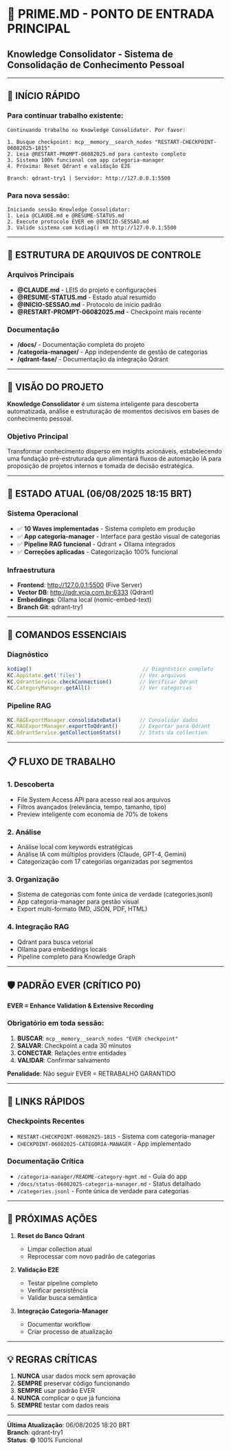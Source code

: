 # 🎯 PRIME.MD - PONTO DE ENTRADA PRINCIPAL
## Knowledge Consolidator - Sistema de Consolidação de Conhecimento Pessoal

---

## 🚀 INÍCIO RÁPIDO

### Para continuar trabalho existente:
```
Continuando trabalho no Knowledge Consolidator. Por favor:

1. Busque checkpoint: mcp__memory__search_nodes "RESTART-CHECKPOINT-06082025-1815"
2. Leia @RESTART-PROMPT-06082025.md para contexto completo
3. Sistema 100% funcional com app categoria-manager
4. Próxima: Reset Qdrant e validação E2E

Branch: qdrant-try1 | Servidor: http://127.0.0.1:5500
```

### Para nova sessão:
```
Iniciando sessão Knowledge Consolidator:
1. Leia @CLAUDE.md e @RESUME-STATUS.md
2. Execute protocolo EVER em @INICIO-SESSAO.md
3. Valide sistema com kcdiag() em http://127.0.0.1:5500
```

---

## 📁 ESTRUTURA DE ARQUIVOS DE CONTROLE

### Arquivos Principais
- **@CLAUDE.md** - LEIS do projeto e configurações
- **@RESUME-STATUS.md** - Estado atual resumido
- **@INICIO-SESSAO.md** - Protocolo de início padrão
- **@RESTART-PROMPT-06082025.md** - Checkpoint mais recente

### Documentação
- **/docs/** - Documentação completa do projeto
- **/categoria-manager/** - App independente de gestão de categorias
- **/qdrant-fase/** - Documentação da integração Qdrant

---

## 🎯 VISÃO DO PROJETO

**Knowledge Consolidator** é um sistema inteligente para descoberta automatizada, análise e estruturação de momentos decisivos em bases de conhecimento pessoal.

### Objetivo Principal
Transformar conhecimento disperso em insights acionáveis, estabelecendo uma fundação pré-estruturada que alimentará fluxos de automação IA para proposição de projetos internos e tomada de decisão estratégica.

---

## 🔧 ESTADO ATUAL (06/08/2025 18:15 BRT)

### Sistema Operacional
- ✅ **10 Waves implementadas** - Sistema completo em produção
- ✅ **App categoria-manager** - Interface para gestão visual de categorias
- ✅ **Pipeline RAG funcional** - Qdrant + Ollama integrados
- ✅ **Correções aplicadas** - Categorização 100% funcional

### Infraestrutura
- **Frontend**: http://127.0.0.1:5500 (Five Server)
- **Vector DB**: http://qdr.vcia.com.br:6333 (Qdrant)
- **Embeddings**: Ollama local (nomic-embed-text)
- **Branch Git**: qdrant-try1

---

## 🚦 COMANDOS ESSENCIAIS

### Diagnóstico
```javascript
kcdiag()                                    // Diagnóstico completo
KC.AppState.get('files')                   // Ver arquivos
KC.QdrantService.checkConnection()         // Verificar Qdrant
KC.CategoryManager.getAll()                // Ver categorias
```

### Pipeline RAG
```javascript
KC.RAGExportManager.consolidateData()      // Consolidar dados
KC.RAGExportManager.exportToQdrant()       // Exportar para Qdrant
KC.QdrantService.getCollectionStats()      // Stats da collection
```

---

## 📋 FLUXO DE TRABALHO

### 1. Descoberta
- File System Access API para acesso real aos arquivos
- Filtros avançados (relevância, tempo, tamanho, tipo)
- Preview inteligente com economia de 70% de tokens

### 2. Análise
- Análise local com keywords estratégicas
- Análise IA com múltiplos providers (Claude, GPT-4, Gemini)
- Categorização com 17 categorias organizadas por segmentos

### 3. Organização
- Sistema de categorias com fonte única de verdade (categories.jsonl)
- App categoria-manager para gestão visual
- Export multi-formato (MD, JSON, PDF, HTML)

### 4. Integração RAG
- Qdrant para busca vetorial
- Ollama para embeddings locais
- Pipeline completo para Knowledge Graph

---

## 🛡️ PADRÃO EVER (CRÍTICO P0)

**EVER = Enhance Validation & Extensive Recording**

### Obrigatório em toda sessão:
1. **BUSCAR**: `mcp__memory__search_nodes "EVER checkpoint"`
2. **SALVAR**: Checkpoint a cada 30 minutos
3. **CONECTAR**: Relações entre entidades
4. **VALIDAR**: Confirmar salvamento

**Penalidade**: Não seguir EVER = RETRABALHO GARANTIDO

---

## 🔗 LINKS RÁPIDOS

### Checkpoints Recentes
- `RESTART-CHECKPOINT-06082025-1815` - Sistema com categoria-manager
- `CHECKPOINT-06082025-CATEGORIA-MANAGER` - App implementado

### Documentação Crítica
- `/categoria-manager/README-category-mgmt.md` - Guia do app
- `/docs/status-06082025-categoria-manager.md` - Status detalhado
- `/categories.jsonl` - Fonte única de verdade para categorias

---

## 🎯 PRÓXIMAS AÇÕES

1. **Reset do Banco Qdrant**
   - Limpar collection atual
   - Reprocessar com novo padrão de categorias
   
2. **Validação E2E**
   - Testar pipeline completo
   - Verificar persistência
   - Validar busca semântica

3. **Integração Categoria-Manager**
   - Documentar workflow
   - Criar processo de atualização

---

## 💡 REGRAS CRÍTICAS

1. **NUNCA** usar dados mock sem aprovação
2. **SEMPRE** preservar código funcionando
3. **SEMPRE** usar padrão EVER
4. **NUNCA** complicar o que já funciona
5. **SEMPRE** testar com dados reais

---

**Última Atualização**: 06/08/2025 18:20 BRT  
**Branch**: qdrant-try1  
**Status**: 🟢 100% Funcional